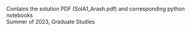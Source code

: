 Contains the solution PDF (SolA1_Arash.pdf) and corresponding python notebooks  
Summer of 2023, Graduate Studies  
